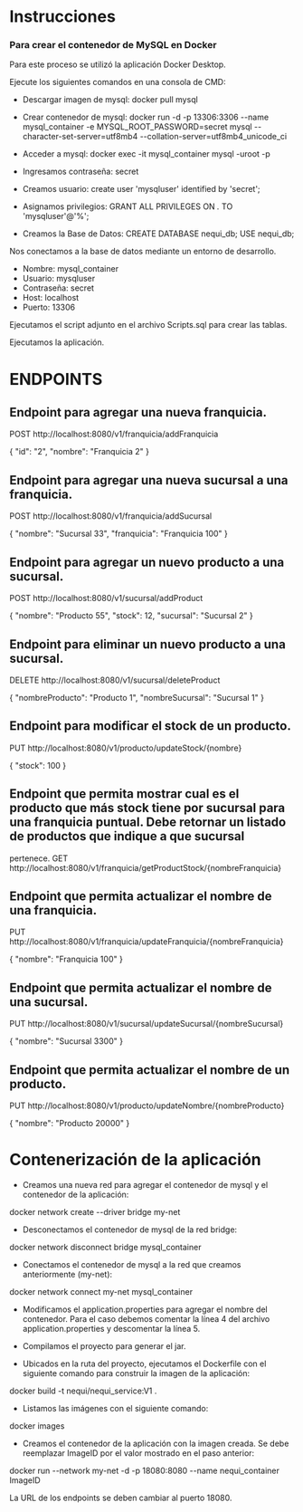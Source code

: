 # Instrucciones
### Para crear el contenedor de MySQL en Docker
Para este proceso se utilizó la aplicación Docker Desktop.

Ejecute los siguientes comandos en una consola de CMD:

* Descargar imagen de mysql:
docker pull mysql

* Crear contenedor de mysql:
docker run -d -p 13306:3306 --name mysql_container -e MYSQL_ROOT_PASSWORD=secret mysql --character-set-server=utf8mb4 --collation-server=utf8mb4_unicode_ci

* Acceder a mysql:
docker exec -it mysql_container mysql -uroot -p
* Ingresamos contraseña: secret

* Creamos usuario:
create user 'mysqluser' identified by 'secret';

* Asignamos privilegios:
GRANT ALL PRIVILEGES ON *.* TO 'mysqluser'@'%';

* Creamos la Base de Datos:
CREATE DATABASE nequi_db;
USE nequi_db;

Nos conectamos a la base de datos mediante un entorno de desarrollo.
* Nombre: mysql_container
* Usuario: mysqluser
* Contraseña: secret
* Host: localhost
* Puerto: 13306

Ejecutamos el script adjunto en el archivo Scripts.sql para crear las tablas.

Ejecutamos la aplicación.

# ENDPOINTS
## Endpoint para agregar una nueva franquicia.
POST		http://localhost:8080/v1/franquicia/addFranquicia

{
"id": "2",
"nombre": "Franquicia 2"
}

## Endpoint para agregar una nueva sucursal a una franquicia.
POST 		http://localhost:8080/v1/franquicia/addSucursal

{
"nombre": "Sucursal 33",
"franquicia": "Franquicia 100"
}

## Endpoint para agregar un nuevo producto a una sucursal.
POST		http://localhost:8080/v1/sucursal/addProduct

{
"nombre": "Producto 55",
"stock": 12,
"sucursal": "Sucursal 2"
}

## Endpoint para eliminar un nuevo producto a una sucursal.
DELETE		http://localhost:8080/v1/sucursal/deleteProduct

{
"nombreProducto": "Producto 1",
"nombreSucursal": "Sucursal 1"
}

## Endpoint para modificar el stock de un producto.
PUT		http://localhost:8080/v1/producto/updateStock/{nombre}

{
"stock": 100
}

## Endpoint que permita mostrar cual es el producto que más stock tiene por sucursal para una franquicia puntual. Debe retornar un listado de productos que indique a que sucursal
pertenece.
GET		http://localhost:8080/v1/franquicia/getProductStock/{nombreFranquicia}

## Endpoint que permita actualizar el nombre de una franquicia.
PUT		http://localhost:8080/v1/franquicia/updateFranquicia/{nombreFranquicia}

{
"nombre": "Franquicia 100"
}

## Endpoint que permita actualizar el nombre de una sucursal.
PUT		http://localhost:8080/v1/sucursal/updateSucursal/{nombreSucursal}

{
"nombre": "Sucursal 3300"
}

## Endpoint que permita actualizar el nombre de un producto.
PUT		http://localhost:8080/v1/producto/updateNombre/{nombreProducto}

{
"nombre": "Producto 20000"
}

# Contenerización de la aplicación
* Creamos una nueva red para agregar el contenedor de mysql y el contenedor de la aplicación: 

docker network create --driver bridge my-net

* Desconectamos el contenedor de mysql de la red bridge: 

docker network disconnect bridge mysql_container

* Conectamos el contenedor de mysql a la red que creamos anteriormente (my-net):

docker network connect my-net mysql_container

* Modificamos el application.properties para agregar el nombre del contenedor. Para el caso debemos comentar la línea 4 del archivo application.properties y descomentar la línea 5.

* Compilamos el proyecto para generar el jar.

* Ubicados en la ruta del proyecto, ejecutamos el Dockerfile con el siguiente comando para construir la imagen de la aplicación:

docker build -t nequi/nequi_service:V1 .

* Listamos las imágenes con el siguiente comando:

docker images

* Creamos el contenedor de la aplicación con la imagen creada. Se debe reemplazar ImageID por el valor mostrado en el paso anterior:

docker run --network my-net -d -p 18080:8080 --name nequi_container ImageID

La URL de los endpoints se deben cambiar al puerto 18080.
